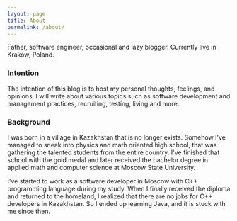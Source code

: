 ```yaml
---
layout: page
title: About
permalink: /about/
---
```


Father, software engineer, occasional and lazy blogger. Currently live in Kraków, Poland.

### Intention

The intention of this blog is to host my personal thoughts, feelings, and opinions. I will write about various topics such as software development and management practices, recruiting, testing, living and more.

### Background

I was born in a village in Kazakhstan that is no longer exists. Somehow I've managed to sneak into physics and math oriented high school, that was gathering the talented students from the entire country. I've finished that school with the gold medal and later received the bachelor degree in applied math and computer science at Moscow State University.

I've started to work as a software developer in Moscow with C++ programming language during my study. When I finally received the diploma and returned to the homeland, I realized that there are no jobs for C++ developers in Kazakhstan. So I ended up learning Java, and it is stuck with me since then.
